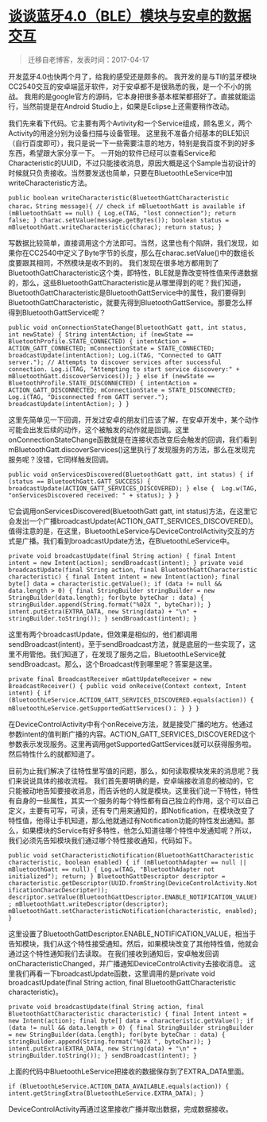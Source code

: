 # [谈谈蓝牙4.0（BLE）模块与安卓的数据交互](https://github.com/zzy131250/gitblog/issues/2)

> 迁移自老博客，发表时间：2017-04-17

开发蓝牙4.0也快两个月了，给我的感受还是颇多的。
我开发的是与TI的蓝牙模块CC2540交互的安卓端蓝牙软件，对于安卓都不是很熟悉的我，是一个不小的挑战。
我用的是google官方的源码，它本身把很多基本框架都搭好了。直接就能运行，当然前提是在Android Studio上，如果是Eclipse上还需要稍作改动。

我们先来看下代码。它主要有两个Avtivity和一个Service组成，顾名思义，两个Activity的用途分别为设备扫描与设备管理。
这里我不准备介绍基本的BLE知识（自行百度即可），我只是说一下一些需要注意的地方，特别是我百度不到的好多东西，希望跟大家分享一下。
一开始的软件已经可以查看Service和Characteristic的UUID，不过只能接收消息，原因大概是这个Sample当初设计的时候就只负责接收。当然要发送也简单，只要在BluetoothLeService中加writeCharacteristic方法。

`
public boolean writeCharacteristic(BluetoothGattCharacteristic charac，String message){
    // check if mBluetoothGatt is available
    if (mBluetoothGatt == null) {
        Log.e(TAG, "lost connection");
        return false;
    }
    charac.setValue(message.getBytes());
    boolean status = mBluetoothGatt.writeCharacteristic(charac);
    return status;
}
`

写数据比较简单，直接调用这个方法即可。当然，这里也有个陷阱，我们发现，如果你在CC2540中定义了Byte字节的长度，那么在charac.setValue()中的数组长度要跟其相同，不然模块是收不到的。
我们发现在很多地方都用到了BluetoothGattCharacteristic这个类，即特性，BLE就是靠改变特性值来传递数据的，那么，这些BluetoothGattCharacteristic是从哪里得到的呢？我们知道，BluetoothGattCharacteristic是BluetoothGattService中的属性，我们要得到BluetoothGattCharacteristic，就要先得到BluetoothGattService。那要怎么样得到BluetoothGattService呢？

`
public void onConnectionStateChange(BluetoothGatt gatt, int status, int newState) {
    String intentAction;
    if (newState == BluetoothProfile.STATE_CONNECTED) {
        intentAction = ACTION_GATT_CONNECTED;
        mConnectionState = STATE_CONNECTED;
        broadcastUpdate(intentAction);
        Log.i(TAG, "Connected to GATT server.");
        // Attempts to discover services after successful connection.
        Log.i(TAG, "Attempting to start service discovery:" + mBluetoothGatt.discoverServices());
    } else if (newState == BluetoothProfile.STATE_DISCONNECTED) {
        intentAction = ACTION_GATT_DISCONNECTED;
        mConnectionState = STATE_DISCONNECTED;
        Log.i(TAG, "Disconnected from GATT server.");
        broadcastUpdate(intentAction);
    }
}
`

这里先简单见一下回调，开发过安卓的朋友们应该了解，在安卓开发中，某个动作可能会出发后续的动作，这个被触发的动作就是回调。这里onConnectionStateChange函数就是在连接状态改变后会触发的回调，我们看到mBluetoothGatt.discoverServices()这里执行了发现服务的方法，那么在发现完服务呢？没错，它同样触发回调。

`
public void onServicesDiscovered(BluetoothGatt gatt, int status) {
    if (status == BluetoothGatt.GATT_SUCCESS) {
        broadcastUpdate(ACTION_GATT_SERVICES_DISCOVERED);
    } else { 
        Log.w(TAG, "onServicesDiscovered received: " + status);
    }
}
`

它会调用onServicesDiscovered(BluetoothGatt gatt, int status)方法，在这里它会发出一个广播broadcastUpdate(ACTION_GATT_SERVICES_DISCOVERED)。值得注意的是，在这里，BluetoothLeService与DeviceControlActivity交互的方式是广播。我们看到broadcastUpdate方法，在BluetoothLeService中。

`
private void broadcastUpdate(final String action) {
    final Intent intent = new Intent(action);
    sendBroadcast(intent);
}
private void broadcastUpdate(final String action, final BluetoothGattCharacteristic characteristic) {
    final Intent intent = new Intent(action);
    final byte[] data = characteristic.getValue();
    if (data != null && data.length > 0) {
        final StringBuilder stringBuilder = new StringBuilder(data.length);
        for(byte byteChar : data) {
            stringBuilder.append(String.format("%02X ", byteChar));
        }
        intent.putExtra(EXTRA_DATA, new String(data) + "\n" + stringBuilder.toString());
    }
    sendBroadcast(intent);
}
`

这里有两个broadcastUpdate，但效果是相似的，他们都调用sendBroadcast(intent)，至于sendBroadcast方法，就是底层的一些实现了，这里不用管他。我们知道了，在发现了服务之后，BluetoothLeService就sendBroadcast。那么，这个Broadcast传到哪里呢？答案是这里。

`
private final BroadcastReceiver mGattUpdateReceiver = new BroadcastReceiver() {
    public void onReceive(Context context, Intent intent) {
        if (BluetoothLeService.ACTION_GATT_SERVICES_DISCOVERED.equals(action)) {
            mBluetoothLeService.getSupportedGattServices()；
        }
    }
}
`

在DeviceControlActivity中有个onReceive方法，就是接受广播的地方。他通过参数intent的值判断广播的内容。ACTION_GATT_SERVICES_DISCOVERED这个参数表示发现服务。这里再调用getSupportedGattServices就可以获得服务啦。然后特性什么的就都知道了。

目前为止我们解决了往特性里写值的问题，那么，如何读取模块发来的消息呢？我们来说说具体的接收流程。
我们首先要明确的是，安卓端接收消息的被动的，它只能被动地告知要接收消息，而告诉他的人就是模块。这里我们说一下特性，特性有自身的一些属性，其实一个服务的每个特性都有自己独立的作用，这个可以自己定义，主要有可写，可读，还有专门用来通知的，即Notification，在模块改变了特性值，他得让手机知道，那么他就通过有Notification功能的特性发出通知。那么，如果模块的Service有好多特性，他怎么知道往哪个特性中发通知呢？所以，我们必须先告知模块我们通过哪个特性接收通知，代码如下。

`
public void setCharacteristicNotification(BluetoothGattCharacteristic characteristic, boolean enabled) {
    if (mBluetoothAdapter == null || mBluetoothGatt == null) {
        Log.w(TAG, "BluetoothAdapter not initialized");
        return;
    }
    BluetoothGattDescriptor descriptor = characteristic.getDescriptor(UUID.fromString(DeviceControlActivity.NotificationCharacDescripter));
    descriptor.setValue(BluetoothGattDescriptor.ENABLE_NOTIFICATION_VALUE);
    mBluetoothGatt.writeDescriptor(descriptor);  
    mBluetoothGatt.setCharacteristicNotification(characteristic, enabled);
}
`

这里设置了BluetoothGattDescriptor.ENABLE_NOTIFICATION_VALUE，相当于告知模块，我们从这个特性接受通知。然后，如果模块改变了其他特性值，他就会通过这个特性通知我们去读取。
在我们接收到通知后，安卓触发回调onCharacteristicChanged，并广播通知DeviceControlActivity去接收消息。
这里我们再看一下broadcastUpdate函数，这里调用的是private void broadcastUpdate(final String action, final BluetoothGattCharacteristic characteristic)。

`
private void broadcastUpdate(final String action, final BluetoothGattCharacteristic characteristic) {
    final Intent intent = new Intent(action);
    final byte[] data = characteristic.getValue();
    if (data != null && data.length > 0) {
        final StringBuilder stringBuilder = new StringBuilder(data.length);
        for(byte byteChar : data) {
            stringBuilder.append(String.format("%02X ", byteChar));
        }
        intent.putExtra(EXTRA_DATA, new String(data) + "\n" + stringBuilder.toString());
    }
    sendBroadcast(intent);
}
`

上面的代码中BluetoothLeService把接收的数据保存到了EXTRA_DATA里面。

`
if (BluetoothLeService.ACTION_DATA_AVAILABLE.equals(action)) {
    intent.getStringExtra(BluetoothLeService.EXTRA_DATA);
}
`

DeviceControlActivity再通过这里接收广播并取出数据，完成数据接收。